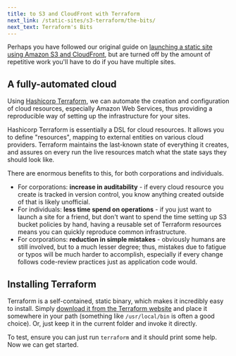 ```yaml
---
title: to S3 and CloudFront with Terraform
next_link: /static-sites/s3-terraform/the-bits/
next_text: Terraform's Bits
---
```


Perhaps you have followed our original guide on [launching a static site using
Amazon S3 and CloudFront][1], but are turned off by the amount of repetitive
work you'll have to do if you have multiple sites.

[1]: /static-sites/s3/

## A fully-automated cloud

Using [Hashicorp Terraform][2], we can automate the creation and configuration
of cloud resources, especially Amazon Web Services, thus providing a
reproducible way of setting up the infrastructure for your sites.

Hashicorp Terraform is essentially a DSL for cloud resources. It allows you to
define "resources", mapping to external entities on various cloud providers.
Terraform maintains the last-known state of everything it creates, and assures
on every run the live resources match what the state says they should look like.

There are enormous benefits to this, for both corporations and individuals.

* For corporations: **increase in auditability** - if every cloud resource you
  create is tracked in version control, you know anything created outside of
  that is likely unofficial.
* For individuals: **less time spend on operations** - if you just want to
  launch a site for a friend, but don't want to spend the time setting up
  S3 bucket policies by hand, having a reusable set of Terraform resources means
  you can quickly reproduce common infrastructure.
* For corporations: **reduction in simple mistakes** - obviously humans are
  still involved, but to a much lesser degree; thus, mistakes due to fatigue or
  typos will be much harder to accomplish, especially if every change follows
  code-review practices just as application code would.

[2]: https://www.terraform.io

## Installing Terraform

Terraform is a self-contained, static binary, which makes it incredibly easy to
install. Simply [download it from the Terraform website][3] and place it
somewhere in your path (something like `/usr/local/bin` is often a good choice).
Or, just keep it in the current folder and invoke it directly.

To test, ensure you can just run `terraform` and it should print some help. Now
we can get started.

[3]: https://www.terraform.io/downloads.html
